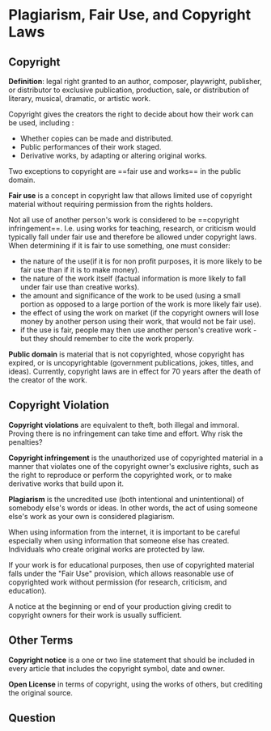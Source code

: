 # Plagiarism, Fair Use, and Copyright Laws

## Copyright
**Definition**: legal right granted to an author, composer, playwright, publisher, or distributor to exclusive publication, production, sale, or distribution of literary, musical, dramatic, or artistic work.

Copyright gives the creators the right to decide about how their work can be used, including :
- Whether copies can be made and distributed.
- Public performances of their work staged.
- Derivative works, by adapting or altering original works.

Two exceptions to copyright are ==fair use and works== in the public domain.

**Fair use** is a concept in copyright law that allows limited use of copyright material without requiring permission from the rights holders.

Not all use of another person's work is considered to be ==copyright infringement==. I.e. using works for teaching, research, or criticism would typically fall under fair use and therefore be allowed under copyright laws. When determining if it is fair to use something, one must consider:
- the nature of the use(if it is for non profit purposes, it is more likely to be fair use than if it is to make money).
- the nature of the work itself (factual information is more likely to fall under fair use than creative works).
- the amount and significance of the work to be used (using a small portion as opposed to a large portion of the work is more likely fair use).
- the effect of using the work on market (if the copyright owners will lose money by another person using their work, that would not be fair use).
- if the use is fair, people may then use another person's creative work - but they should remember to cite the work properly.

**Public domain** is material that is not copyrighted, whose copyright has expired, or is uncopyrightable (government publications, jokes, titles, and ideas). Currently, copyright laws are in effect for 70 years after the death of the creator of the work. 

## Copyright Violation
**Copyright violations** are equivalent to theft, both illegal and immoral. Proving there is no infringement can take time and effort. Why risk the penalties?

**Copyright infringement** is the unauthorized use of copyrighted material in a manner that violates one of the copyright owner's exclusive rights, such as the right to reproduce or perform the copyrighted work, or to make derivative works that build upon it.

**Plagiarism** is the uncredited use (both intentional and unintentional) of somebody else's words or ideas. In other words, the act of using someone else's work as your own is considered plagiarism.

When using information from the internet, it is important to be careful especially when using information that someone else has created. Individuals who create original works are protected by law.

If your work is for educational purposes, then use of copyrighted material falls under the "Fair Use" provision, which allows reasonable use of copyrighted work without permission (for research, criticism, and education).

A notice at the beginning or end of your production giving credit to copyright owners for their work is usually sufficient.

## Other Terms
**Copyright notice** is a one or two line statement that should be included in every article that includes the copyright symbol, date and owner.

**Open License** in terms of copyright, using the works of others, but crediting the original source.

## Question
